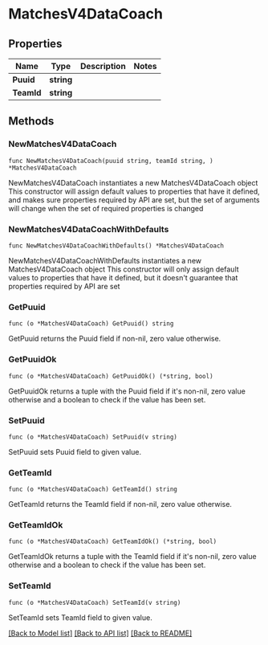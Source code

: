 # MatchesV4DataCoach

## Properties

Name | Type | Description | Notes
------------ | ------------- | ------------- | -------------
**Puuid** | **string** |  | 
**TeamId** | **string** |  | 

## Methods

### NewMatchesV4DataCoach

`func NewMatchesV4DataCoach(puuid string, teamId string, ) *MatchesV4DataCoach`

NewMatchesV4DataCoach instantiates a new MatchesV4DataCoach object
This constructor will assign default values to properties that have it defined,
and makes sure properties required by API are set, but the set of arguments
will change when the set of required properties is changed

### NewMatchesV4DataCoachWithDefaults

`func NewMatchesV4DataCoachWithDefaults() *MatchesV4DataCoach`

NewMatchesV4DataCoachWithDefaults instantiates a new MatchesV4DataCoach object
This constructor will only assign default values to properties that have it defined,
but it doesn't guarantee that properties required by API are set

### GetPuuid

`func (o *MatchesV4DataCoach) GetPuuid() string`

GetPuuid returns the Puuid field if non-nil, zero value otherwise.

### GetPuuidOk

`func (o *MatchesV4DataCoach) GetPuuidOk() (*string, bool)`

GetPuuidOk returns a tuple with the Puuid field if it's non-nil, zero value otherwise
and a boolean to check if the value has been set.

### SetPuuid

`func (o *MatchesV4DataCoach) SetPuuid(v string)`

SetPuuid sets Puuid field to given value.


### GetTeamId

`func (o *MatchesV4DataCoach) GetTeamId() string`

GetTeamId returns the TeamId field if non-nil, zero value otherwise.

### GetTeamIdOk

`func (o *MatchesV4DataCoach) GetTeamIdOk() (*string, bool)`

GetTeamIdOk returns a tuple with the TeamId field if it's non-nil, zero value otherwise
and a boolean to check if the value has been set.

### SetTeamId

`func (o *MatchesV4DataCoach) SetTeamId(v string)`

SetTeamId sets TeamId field to given value.



[[Back to Model list]](../README.md#documentation-for-models) [[Back to API list]](../README.md#documentation-for-api-endpoints) [[Back to README]](../README.md)



